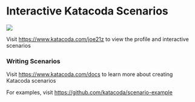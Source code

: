 # Interactive Katacoda Scenarios

[![](http://shields.katacoda.com/katacoda/joe21z/count.svg)](https://www.katacoda.com/joe21z "Get your profile on Katacoda.com")

Visit https://www.katacoda.com/joe21z to view the profile and interactive scenarios

### Writing Scenarios
Visit https://www.katacoda.com/docs to learn more about creating Katacoda scenarios

For examples, visit https://github.com/katacoda/scenario-example
